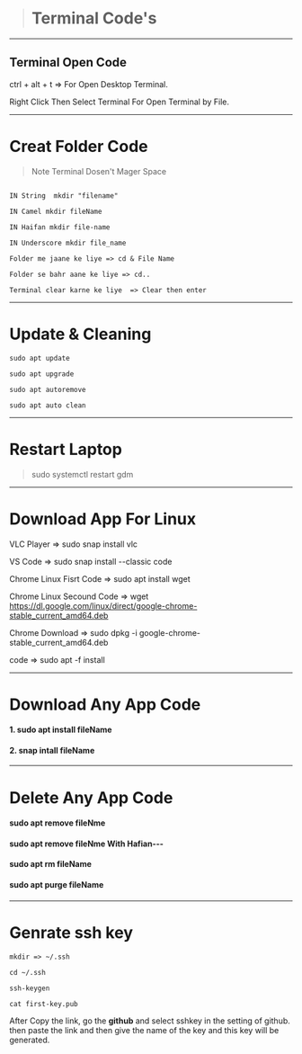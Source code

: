 <!-- Headings -->

> # Terminal Code's

----

## Terminal Open Code

ctrl + alt + t => For Open Desktop Terminal.

Right Click Then Select Terminal For Open Terminal by File.

__________

# Creat Folder Code

> Note Terminal Dosen't Mager Space

```mkdir == Make Diarectory Changes

IN String  mkdir "filename"

IN Camel mkdir fileName

IN Haifan mkdir file-name

IN Underscore mkdir file_name

Folder me jaane ke liye => cd & File Name

Folder se bahr aane ke liye => cd..

Terminal clear karne ke liye  => Clear then enter
```
____

# Update & Cleaning 
```
sudo apt update

sudo apt upgrade

sudo apt autoremove

sudo apt auto clean
```
-----

# Restart Laptop

> sudo systemctl restart gdm

-----

# Download App For Linux

VLC Player => sudo snap install vlc

VS Code =>  sudo snap install --classic code 

Chrome Linux Fisrt Code => sudo apt install wget

Chrome Linux Secound Code => wget https://dl.google.com/linux/direct/google-chrome-stable_current_amd64.deb

Chrome Download => sudo dpkg -i google-chrome-stable_current_amd64.deb

code => sudo apt -f install

--- 
# Download Any App Code  

#### 1. sudo apt install fileName

#### 2. snap intall fileName

----

# Delete Any App Code

#### sudo apt remove fileNme

#### sudo apt remove fileNme With Hafian---

#### sudo apt rm fileName

#### sudo apt purge fileName

####

---

# Genrate ssh key
```
mkdir => ~/.ssh

cd ~/.ssh 

ssh-keygen

cat first-key.pub
```

After Copy the link, go the __github__  and select sshkey in the setting of github. then paste the link and then give the name of the key and this key will be generated.  